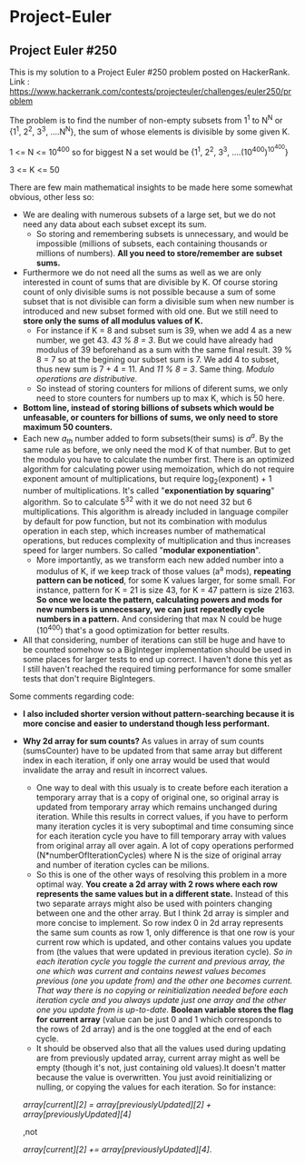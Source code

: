 # Project-Euler
## Project Euler #250

This is my solution to a Project Euler #250 problem  posted on HackerRank.
Link : https://www.hackerrank.com/contests/projecteuler/challenges/euler250/problem

The problem is to find the number of non-empty subsets from 1<sup>1</sup> to N<sup>N</sup> or {1<sup>1</sup>, 2<sup>2</sup>, 3<sup>3</sup>, ....N<sup>N</sup>}, the sum of whose elements is divisible
by some given K.

1 <= N <= 10<sup>400</sup>    so for biggest N a set would be {1<sup>1</sup>, 2<sup>2</sup>, 3<sup>3</sup>, ....(10<sup>400</sup>)<sup>10<sup>400</sup></sup>}

3 <= K <= 50

There are few main mathematical insights to be made here some somewhat obvious, other less so:
- We are dealing with numerous subsets of a large set, but we do not need any data about each subset except its sum. 
  - So storing and remembering subsets is unnecessary, and would be impossible (millions of subsets, each containing thousands or millions
		of numbers). **All you need to store/remember are subset sums.**
- Furthermore we do not need all the sums as well as we are only interested in count of sums that are divisible by K. Of course storing count of only
	divisible sums is not possible because a sum of some subset that is not divisible can form a divisible sum when new number is introduced and
	new subset formed with old one. But we still need to **store only the sums of all modulus values of K.** 
	- For instance if K = 8 and subset sum is 39, when we add 4 as a new number, we get 43. *43 % 8 = 3*. But we could have already had 
		modulus of 39 beforehand as a sum with the same final result. 39 % 8 = 7 so at the begining our subset sum is 7. We add 4 to subset, 
		thus new sum is 7 + 4 = 11. And *11 % 8 = 3*. Same thing.  *Modulo operations are distributive.*
  - So instead of storing counters for milions of diferent sums, we only need to store counters for numbers up to max K, which is 50 here.
- **Bottom line, instead of storing billions of subsets which would be unfeasable, or counters for billions of sums, we only need to store maximum 50 counters.** 
- Each new *a<sub>th</sub>* number added to form subsets(their sums) is *a<sup>a</sup>*. By the same rule as before, we only need the mod K of that number. But to
	get the modulo you have to calculate the number first. There is an optimized algorithm for calculating power using memoization,
	which do not require exponent amount of multiplications, but require log<sub>2</sub>(exponent) + 1 number of multiplications. It's called "**exponentiation by squaring**" algorithm. So to calculate 5<sup>32</sup> with it we do not need 32 but 6 multiplications. This algorithm is already included in language compiler by default for
	pow function, but not its combination with modulus operation in each step, which increases number of mathematical operations, 
	but reduces complexity of multiplication and thus increases speed for larger numbers. So called "**modular exponentiation**".
  - More importantly, as we transform each new added number into a modulus of K, if we keep track of those values (a<sup>a</sup> mods), **repeating** 
	**pattern can be noticed**, for some K values larger, for some small. For instance, pattern for K = 21 is size 43, for K = 47 pattern is size 2163. **So once we locate the pattern, calculating powers and mods for new numbers is unnecessary, we can just repeatedly cycle numbers in a pattern.** 
    And considering that max N could be huge (10<sup>400</sup>) that's a good optimization for better results.
- All that considering, number of iterations can still be huge and have to be counted somehow so a BigInteger implementation should be used in some places for larger tests to end up correct. I haven't done this yet as I still haven't reached the required timing performance for some smaller tests that don't require BigIntegers.
	 
Some comments regarding code:

- **I also included shorter version without pattern-searching because it is more concise and easier to understand though less performant.**

- **Why 2d array for sum counts?** As values in array of sum counts (sumsCounter) have to be updated from that same array but different index 
in each iteration, if only one array would be used that would invalidate the array and result in incorrect values. 
	- One way to deal with this usualy is to create before each iteration a temporary array that is a copy of original one, so original array 
is updated from temporary array which remains unchanged during iteration. While this results in correct values, if you have to perform 
many iteration cycles it is very suboptimal and time consuming since for each iteration cycle you have to fill temporary
array with values from original array all over again. A lot of copy operations performed (N*numberOfIterationCycles) where N is the size of 
original array and number of iteration cycles can be milions.
	- So this is one of the other ways of resolving this problem in a more optimal way. **You create a 2d array with 2 rows where each row represents
	the same values but in a different state.** Instead of this two separate arrays might also be used with pointers changing between one and the other array.
	But I think 2d array is simpler and more concise to implement. So row index 0 in 2d array 
	represents the same sum counts as row 1, only difference is that one row is your current row which is updated, and other contains values you
	update from (the values that were updated in previous iteration cycle). *So in each iteration cycle you toggle the current and previous array,
	the one which was current and contains newest values becomes previous (one you update from) and the other one becomes current. That way there
	is no copying or reinitialization needed before each iteration cycle and you always update just one array and the other one you update from is up-to-date.* **Boolean 
	variable stores the flag for current array** (value can be just 0 and 1 which corresponds to the rows of 2d array) and is the one toggled at 
	the end of each cycle.
	- It should be observed also that all the values used during updating are from previously updated array, current array might as well be empty 
	(though it's not, just containing old values).It doesn't matter because the value is overwritten. You just avoid reinitializing or nulling, or copying the 
	values for each iteration. So for instance: 
	
	*array[current][2] = array[previouslyUpdated][2] + array[previouslyUpdated][4]* 
	
	,not
	
	*array[current][2] += array[previouslyUpdated][4]*.
	
